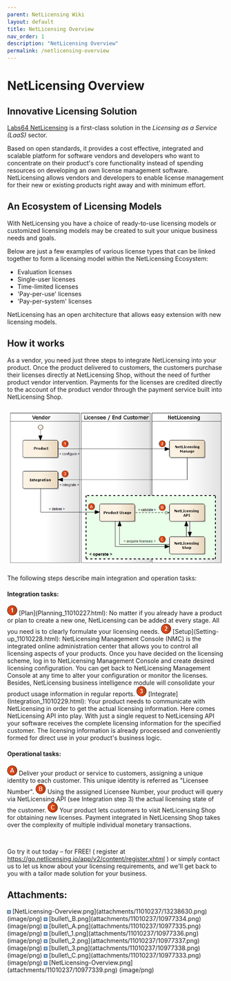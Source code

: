 ```yaml
---
parent: NetLicensing Wiki
layout: default
title: NetLicensing Overview
nav_order: 1
description: "NetLicensing Overview"
permalink: /netlicensing-overview
---
```


NetLicensing Overview
=====================


Innovative Licensing Solution
-----------------------------

<a href="https://netlicensing.io" class="external-link">Labs64 NetLicensing</a>
is a first-class solution in the *Licensing as a Service (LaaS)* sector.

Based on open standards, it provides a cost effective, integrated and
scalable platform for software vendors and developers who want to
concentrate on their product's core functionality instead of spending
resources on developing an own license management software.  
NetLicensing allows vendors and developers to enable license management
for their new or existing products right away and with minimum effort.

An Ecosystem of Licensing Models
--------------------------------

With NetLicensing you have a choice of ready-to-use licensing models or
customized licensing models may be created to suit your unique business
needs and goals.

Below are just a few examples of various license types that can be
linked together to form a licensing model within the NetLicensing
Ecosystem:

-   Evaluation licenses
-   Single-user licenses
-   Time-limited licenses
-   'Pay-per-use' licenses
-   'Pay-per-system' licenses

NetLicensing has an open architecture that allows easy extension with
new licensing models.

How it works
------------

As a vendor, you need just three steps to integrate NetLicensing into
your product. Once the product delivered to customers, the customers
purchase their licenses directly at NetLicensing Shop, without the need
of further product vendor intervention. Payments for the licenses are
credited directly to the account of the product vendor through the
payment service built into NetLicensing Shop.

### <img src="assets/images/11010237/10977339.png" class="confluence-embedded-image image-center" />

The following steps describe main integration and operation tasks:

#### Integration tasks:

<img src="assets/images/11010237/10977336.png" class="confluence-embedded-image" />
[Plan](Planning_11010227.html): No matter if you already have a product
or plan to create a new one, NetLicensing can be added at every stage.
All you need is to clearly formulate your licensing needs.

<img src="assets/images/11010237/10977337.png" class="confluence-embedded-image" />
[Setup](Setting-up_11010228.html): NetLicensing Management Console
(NMC) is the integrated online administration center that allows you to
control all licensing aspects of your products. Once you have decided on
the licensing scheme, log in to NetLicensing Management Console and
create desired licensing configuration. You can get back to NetLicensing
Management Console at any time to alter your configuration or monitor
the licenses. Besides, NetLicensing business intelligence module will
consolidate your product usage information in regular reports.

<img src="assets/images/11010237/10977338.png" class="confluence-embedded-image" />
[Integrate](Integration_11010229.html): Your product needs to
communicate with NetLicensing in order to get the actual licensing
information. Here comes NetLicensing API into play. With just a single
request to NetLicensing API your software receives the complete
licensing information for the specified customer. The licensing
information is already processed and conveniently formed for direct use
in your product's business logic.

#### Operational tasks:

<img src="assets/images/11010237/10977335.png" class="confluence-embedded-image" />
Deliver your product or service to customers, assigning a unique
identity to each customer. This unique identity is referred as "Licensee
Number".

<img src="assets/images/11010237/10977334.png" class="confluence-embedded-image" />
Using the assigned Licensee Number, your product will query via
NetLicensing API (see Integration step 3) the actual licensing state of
the customer.

<img src="assets/images/11010237/10977333.png" class="confluence-embedded-image" />
Your product lets customers to visit NetLicensing Shop for obtaining new
licenses. Payment integrated in NetLicensing Shop takes over the
complexity of multiple individual monetary transactions.

 

Go try it out today – for FREE! ( register at
<a href="https://go.netlicensing.io/app/v2/content/register.xhtml" class="external-link">https://go.netlicensing.io/app/v2/content/register.xhtml</a>
) or simply contact us to let us know about your licensing requirements,
and we'll get back to you with a tailor made solution for your business.

Attachments:
------------

<img src="assets/images/icons/bullet_blue.gif" width="8" height="8" />
[NetLicensing-Overview.png](attachments/11010237/13238630.png)
(image/png)  
<img src="assets/images/icons/bullet_blue.gif" width="8" height="8" />
[bullet\_B.png](attachments/11010237/10977334.png) (image/png)  
<img src="assets/images/icons/bullet_blue.gif" width="8" height="8" />
[bullet\_A.png](attachments/11010237/10977335.png) (image/png)  
<img src="assets/images/icons/bullet_blue.gif" width="8" height="8" />
[bullet\_1.png](attachments/11010237/10977336.png) (image/png)  
<img src="assets/images/icons/bullet_blue.gif" width="8" height="8" />
[bullet\_2.png](attachments/11010237/10977337.png) (image/png)  
<img src="assets/images/icons/bullet_blue.gif" width="8" height="8" />
[bullet\_3.png](attachments/11010237/10977338.png) (image/png)  
<img src="assets/images/icons/bullet_blue.gif" width="8" height="8" />
[bullet\_C.png](attachments/11010237/10977333.png) (image/png)  
<img src="assets/images/icons/bullet_blue.gif" width="8" height="8" />
[NetLicensing-Overview.png](attachments/11010237/10977339.png)
(image/png)  


